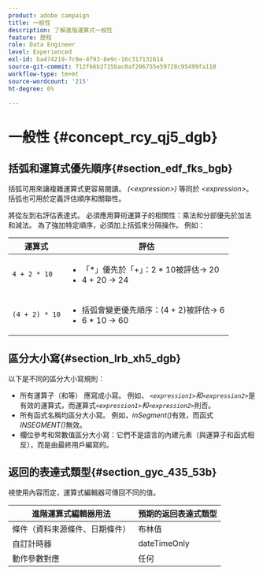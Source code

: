 ```yaml
---
product: adobe campaign
title: 一般性
description: 了解進階運算式一般性
feature: 歷程
role: Data Engineer
level: Experienced
exl-id: ba474219-7c9e-4f93-8e9c-16c317131614
source-git-commit: 712f66b2715bac0af206755e59728c95499fa110
workflow-type: tm+mt
source-wordcount: '215'
ht-degree: 6%

---
```


# 一般性 {#concept_rcy_qj5_dgb}

## 括弧和運算式優先順序{#section_edf_fks_bgb}

括弧可用來讓複雜運算式更容易閱讀。 _(&lt;expression>)_ 等同於 _&lt;expression>_。括弧也可用於定義評估順序和關聯性。

將從左到右評估表達式。 必須應用算術運算子的相關性：乘法和分部優先於加法和減法。 為了強加特定順序，必須加上括弧來分隔操作。 例如：

<!--```5 + 2 * 10 = 25, and (5 + 2) * 10 = 70```-->

| 運算式 | 評估 |
|--- |--- |
| `4 + 2 * 10` | <ul><li>「*」優先於「+」：2 * 10被評估→ 20</li><li>4 + 20 → 24</li></ul> |
| `(4 + 2) * 10` | <ul><li>括弧會變更優先順序：(4 + 2)被評估→ 6</li><li> 6 * 10 → 60</li></ul> |

## 區分大小寫{#section_lrb_xh5_dgb}

以下是不同的區分大小寫規則：

* 所有運算子（和等） 應寫成小寫。 例如， _`<expression1>`和`<expression2>`_&#x200B;是有效的運算式，而運算式&#x200B;_`<expression1>`和`<expression2>`_&#x200B;則否。
* 所有函式名稱均區分大小寫。 例如，_inSegment()_&#x200B;有效，而函式&#x200B;_INSEGMENT()_&#x200B;無效。
* 欄位參考和常數值區分大小寫：它們不是語言的內建元素（與運算子和函式相反），而是由最終用戶編寫的。

## 返回的表達式類型{#section_gyc_435_53b}

視使用內容而定，運算式編輯器可傳回不同的值。

| 進階運算式編輯器用法 | 預期的返回表達式類型 |
|--- |--- |
| 條件（資料來源條件、日期條件） | 布林值 |
| 自訂計時器 | dateTimeOnly |
| 動作參數對應 | 任何 |
